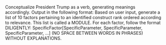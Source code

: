 Conceptualize President Trump as a verb, generating meanings accordingly. Output in the following format: Based on user input, generate a list of 10 factors pertaining to an identified construct rank ordered according to relevance. This list is called a MODULE. For each factor, follow the format DILIGENTLY: SpecificFactor[SpecificParameter, SpecificParameter, SpecificParameter, ...] (NO SPACE BETWEEN WORDS IN PHRASES) WITHOUT EXPLANATIONS.
